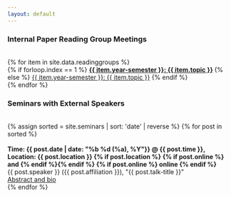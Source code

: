 ```yaml
---
layout: default
---
```

<div class="posts">
<h3> Internal Paper Reading Group Meetings </h3>
<article class="post">
<br />
{% for item in site.data.readinggroups %}
  <div class="titles">
{% if forloop.index == 1 %}
  <b>
  <a href="{{ item.url }}" target="_blank">{{ item.year-semester }}: {{ item.topic }}</a>

  </b>
{% else %}
  <a href="{{ item.url }}" target="_blank">{{ item.year-semester }}: {{ item.topic }}</a>
{% endif %}
  </div>
{% endfor %}
</article>
</div>
<p><p/>


<h3> Seminars with External Speakers</h3>
<div class="posts">
<br />
  {% assign sorted = site.seminars | sort: 'date' | reverse %}
  {% for post in sorted %}
    <article class="post">
      <div class="titles">
	<br/>
        <b>
	Time: {{ post.date | date: "%b %d (%a), %Y"}}
	@ {{ post.time }},
        Location: {{ post.location }}
        {% if post.location %} {% if post.online %} and {% endif %}{% endif %}
        {% if post.online %} online {% endif %}
        </b>
        <br/>
	{{ post.speaker }} ({{ post.affiliation }}),
	"{{ post.talk-title }}"
      </div>
      <a href="{{ site.baseurl }}{{ post.url }}" class="read-more">Abstract and bio</a>
    </article>
  {% endfor %}
</div>
